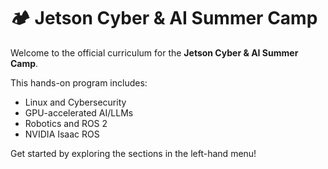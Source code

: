 # 🏕️ Jetson Cyber & AI Summer Camp

Welcome to the official curriculum for the **Jetson Cyber & AI Summer Camp**.

This hands-on program includes:
- Linux and Cybersecurity
- GPU-accelerated AI/LLMs
- Robotics and ROS 2
- NVIDIA Isaac ROS

Get started by exploring the sections in the left-hand menu!
